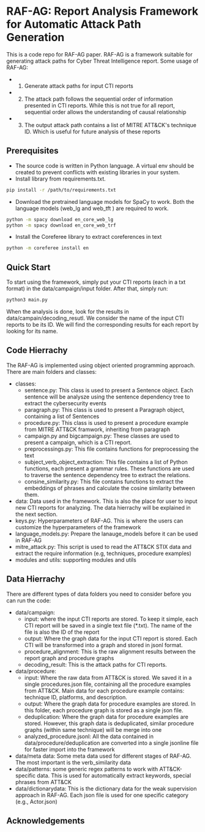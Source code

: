 
# RAF-AG: Report Analysis Framework for Automatic Attack Path Generation

This is a code repo for RAF-AG paper. RAF-AG is a framework suitable for generating attack paths for Cyber Threat Intelligence report.
Some usage of RAF-AG:
- 1. Generate attack paths for input CTI reports
- 2. The attack path follows the sequential order of information presented in CTI reports. While this is not true for all report, sequential order allows the understanding of causal relationship
- 3. The output attack path contains a list of MITRE ATT&CK's technique ID. Which is useful for future analysis of these reports


## Prerequisites
- The source code is written in Python language. A virtual env should be created to prevent conflicts with existing libraries in your system.
- Install library from requirements.txt. 
```bash
pip install -r /path/to/requirements.txt
```
- Download the pretrained language models for SpaCy to work. Both the language models (web_lg and web_tft ) are required to work.
```bash
python -m spacy download en_core_web_lg
python -m spacy download en_core_web_trf
```
- Install the Coreferee library to extract coreferences in text
```bash
python -m coreferee install en
```
## Quick Start
To start using the framework, simply put your CTI reports (each in a txt format) in the data/campaign/input folder. After that, simply run:
```bash
python3 main.py
```
When the analysis is done, look for the results in data/campain/decoding_resutl. We consider the name of the input CTI reports to be its ID. We will find the corresponding results for each report by looking for its name.

## Code Hierrachy
The RAF-AG is implemented using object oriented programming approach. There are main folders and classes:
- classes: 
    - sentence.py: This class is used to present a Sentence object. Each sentence will be analysze using the sentence dependency tree to extract the cybersecurity events
    - paragraph.py: This class is used to present a Paragraph object, containing a list of Sentences
    - procedure.py: This class is used to present a procedure example from MITRE ATT&CK framwork, inheriting from paragraph
    - campaign.py and bigcampaign.py: These classes are used to present a campaign, which is a CTI report.
    - preprocessings.py: This file contains functions for preprocessing the text
    - subject_verb_object_extraction: This file contains a list of Python functions, each present a grammar rules. These functions are used to traverse the sentence dependency tree to extract the relations.
    - consine_similarity.py: This file contains functions to extract the embeddings of phrases and calculate the cosine similarity between them.
- data: Data used in the framework. This is also the place for user to input new CTI reports for analyzing. The data hierrachy will be explained in the next section.
- keys.py: Hyperparameters of RAF-AG. This is where the users can customize the hyperparameters of the framework
- language_models.py: Prepare the lanauge_models before it can be used in RAF-AG
- mitre_attack.py: This script is used to read the ATT&CK STIX data and extract the require information (e.g, techniques, procedure examples)
- modules and utils: supporting modules and utils

## Data Hierrachy
There are different types of data folders you need to consider before you can run the code:
- data/campaign: 
    - input: where the input CTI reports are stored. To keep it simple, each CTI report will be saved in a single text file (*.txt). The name of the file is also the ID of the report
    - output: Where the graph data for the input CTI report is stored. Each CTI will be transformed into a graph and stored in jsonl format. 
    - procedure_alignment: This is the raw alignment results between the report graph and procedure graphs
    - decoding_result: This is the attack paths for CTI reports.
- data/procedure:
    - input: Where the raw data from ATT&CK is stored. We saved it in a single procedures.json file, containing all the procedure examples from ATT&CK. Main data for each procedure example contains: technique ID, platforms, and description.
    - output: Where the graph data for procedure examples are stored. In this folder, each procedure graph is stored as a single json file.
    - deduplication: Where the graph data for procedure examples are stored. However, this graph data is deduplicated, similar procedure graphs (within same technique) will be merge into one
    - analyzed_procedure.jsonl: All the data contained in data/procedure/deduplication are converted into a single jsonline file for faster import into the framework
- data/meta data: Some meta data used for different stages of RAF-AG. The most important is the verb_similarity data
- data/patterns: some generic regex patterns to work with ATT&CK-specific data. This is used for automatically extract keywords, special phrases from ATT&CK
- data/dictionarydata: This is the dictionary data for the weak supervision approach in RAF-AG. Each json file is used for one specific category (e.g., Actor.json)

## Acknowledgements
